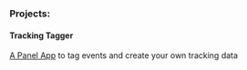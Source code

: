 ### Projects:

#### Tracking Tagger
[A Panel App](https://github.com/znstrider/tracking_tagger) to tag events and create your own tracking data

